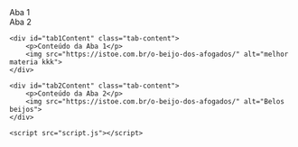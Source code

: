<!-- index.html -->
<!DOCTYPE html>
<html lang="en">
<head>
    <meta charset="UTF-8">
    <meta name="viewport" content="width=device-width, initial-scale=1.0">
    <title>Meu Site</title>
    <link rel="stylesheet" href="styles.css">
</head>
<body>
    <div class="tab" onclick="openTab('tab1')">Aba 1</div>
    <div class="tab" onclick="openTab('tab2')">Aba 2</div>

    <div id="tab1Content" class="tab-content">
        <p>Conteúdo da Aba 1</p>
        <img src="https://istoe.com.br/o-beijo-dos-afogados/" alt="melhor materia kkk">
    </div>

    <div id="tab2Content" class="tab-content">
        <p>Conteúdo da Aba 2</p>
        <img src="https://istoe.com.br/o-beijo-dos-afogados/" alt="Belos beijos">
    </div>

    <script src="script.js"></script>
</body>
</html>